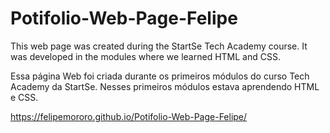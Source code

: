 # Potifolio-Web-Page-Felipe

This web page was created during the StartSe Tech Academy course. It was developed in the modules where we learned HTML and CSS.


Essa página Web foi criada durante os primeiros módulos do curso Tech Academy da StartSe. Nesses primeiros módulos estava aprendendo HTML e CSS.


https://felipemororo.github.io/Potifolio-Web-Page-Felipe/
